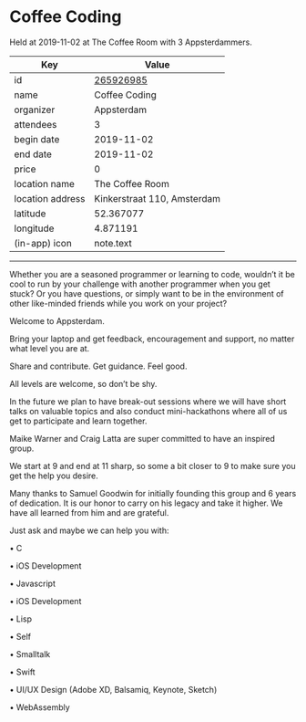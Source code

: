 # Coffee Coding
Held at 2019-11-02 at The Coffee Room with 3 Appsterdammers.
        
|Key|Value
|---|---|
|id|[265926985](https://www.meetup.com/appsterdam/events/265926985/)|
|name|Coffee Coding|
|organizer|Appsterdam|
|attendees|3|
|begin date|2019-11-02|
|end date|2019-11-02|
|price|0|
|location name|The Coffee Room|
|location address|Kinkerstraat 110, Amsterdam|
|latitude|52.367077|
|longitude|4.871191|
|(in-app) icon|note.text|

---

Whether you are a seasoned programmer or learning to code, wouldn’t it be cool to run by your challenge with another programmer when you get stuck? Or you have questions, or simply want to be in the environment of other like-minded friends while you work on your project?

Welcome to Appsterdam.

Bring your laptop and get feedback, encouragement and support, no matter what level you are at.

Share and contribute. Get guidance. Feel good.

All levels are welcome, so don’t be shy.

In the future we plan to have break-out sessions where we will have short talks on valuable topics and also conduct mini-hackathons where all of us get to participate and learn together.

Maike Warner and Craig Latta are super committed to have an inspired group.

We start at 9 and end at 11 sharp, so some a bit closer to 9 to make sure you get the help you desire.

Many thanks to Samuel Goodwin for initially founding this group and 6 years of dedication. It is our honor to carry on his legacy and take it higher. We have all learned from him and are grateful.

Just ask and maybe we can help you with:

• C

• iOS Development

• Javascript

• iOS Development

• Lisp

• Self

• Smalltalk

• Swift

• UI/UX Design (Adobe XD, Balsamiq, Keynote, Sketch)

• WebAssembly


